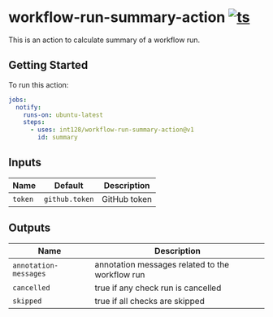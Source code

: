 # workflow-run-summary-action [![ts](https://github.com/int128/workflow-run-summary-action/actions/workflows/ts.yaml/badge.svg)](https://github.com/int128/workflow-run-summary-action/actions/workflows/ts.yaml)

This is an action to calculate summary of a workflow run.


## Getting Started

To run this action:

```yaml
jobs:
  notify:
    runs-on: ubuntu-latest
    steps:
      - uses: int128/workflow-run-summary-action@v1
        id: summary
```


## Inputs

| Name | Default | Description
|------|----------|------------
| `token` | `github.token` | GitHub token


## Outputs

| Name | Description
|------|------------
| `annotation-messages` | annotation messages related to the workflow run
| `cancelled` | true if any check run is cancelled
| `skipped` | true if all checks are skipped
